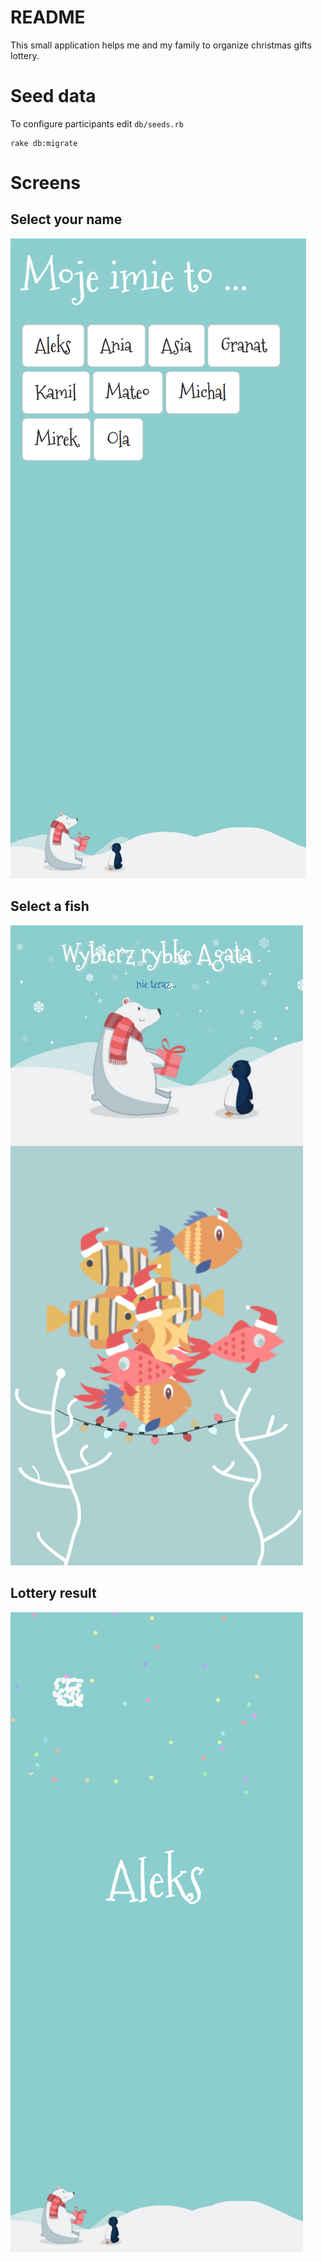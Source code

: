# README
This small application helps me and my family to organize christmas gifts lottery.

# Seed data
To configure participants edit `db/seeds.rb`
```
rake db:migrate
```

# Screens

## Select your name
![Select your name](./screens/start.png)

## Select a fish
![Select your name](./screens/selection.png)

## Lottery result 
![Select your name](./screens/result.png)